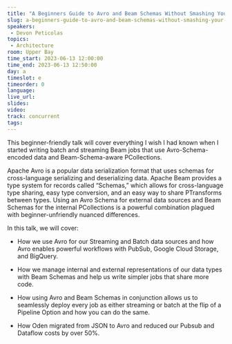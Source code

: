 ```yaml
---
title: "A Beginners Guide to Avro and Beam Schemas Without Smashing Your Keyboard"
slug: a-beginners-guide-to-avro-and-beam-schemas-without-smashing-your-keyboard
speakers:
 - Devon Peticolas
topics:
 - Architecture
room: Upper Bay
time_start: 2023-06-13 12:00:00
time_end: 2023-06-13 12:50:00
day: a
timeslot: e
timeorder: 0
language: 
live_url: 
slides: 
video: 
track: concurrent
tags:
---
```


This beginner-friendly talk will cover everything I wish I had known when I started writing batch and streaming Beam jobs that use Avro-Schema-encoded data and Beam-Schema-aware PCollections.
 
 
 
 Apache Avro is a popular data serialization format that uses schemas for cross-language serializing and deserializing data. Apache Beam provides a type system for records called “Schemas,” which allows for cross-language type sharing, easy type conversion, and an easy way to share PTransforms between types. Using an Avro Schema for external data sources and Beam Schemas for the internal PCollections is a powerful combination plagued with beginner-unfriendly nuanced differences.
 
 
 
 In this talk, we will cover:
 
 - How we use Avro for our Streaming and Batch data sources and how Avro enables powerful workflows with PubSub, Google Cloud Storage, and BigQuery.
 
 - How we manage internal and external representations of our data types with Beam Schemas and help us write simpler jobs that share more code.
 
 - How using Avro and Beam Schemas in conjunction allows us to seamlessly deploy every job as either streaming or batch at the flip of a Pipeline Option and how you can do the same.
 
 - How Oden migrated from JSON to Avro and reduced our Pubsub and Dataflow costs by over 50%.